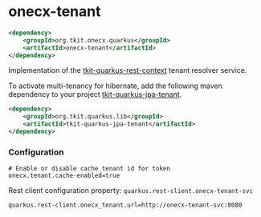 # onecx-tenant

```xml
<dependency>
    <groupId>org.tkit.onecx.quarkus</groupId>
    <artifactId>onecx-tenant</artifactId>
</dependency>
```

Implementation of the [tkit-quarkus-rest-context](https://github.com/1000kit/tkit-quarkus/blob/main/extensions/rest-context/) tenant resolver service.

To activate multi-tenancy for hibernate, add the following maven dependency to your project [tkit-quarkus-jpa-tenant](https://github.com/1000kit/tkit-quarkus/tree/main/extensions/jpa-tenant).

```xml
<dependency>
    <groupId>org.tkit.quarkus.lib</groupId>
    <artifactId>tkit-quarkus-jpa-tenant</artifactId>
</dependency>
```



### Configuration

```properties
# Enable or disable cache tenant id for token
onecx.tenant.cache-enabled=true
```

Rest client configuration property: `quarkus.rest-client.onecx-tenant-svc`

```properties
quarkus.rest-client.onecx_tenant.url=http://onecx-tenant-svc:8080
```